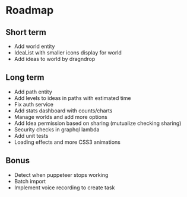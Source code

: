 Roadmap
=======

Short term
----------

- Add world entity
- IdeaList with smaller icons display for world
- Add ideas to world by dragndrop

Long term
---------

- Add path entity
- Add levels to ideas in paths with estimated time
- Fix auth service
- Add stats dashboard with counts/charts
- Manage worlds and add more options
- Add Idea permission based on sharing (mutualize checking sharing)
- Security checks in graphql lambda
- Add unit tests
- Loading effects and more CSS3 animations

Bonus
-----

- Detect when puppeteer stops working
- Batch import
- Implement voice recording to create task
